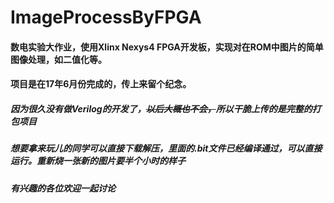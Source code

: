 # ImageProcessByFPGA

#### 数电实验大作业，使用Xlinx Nexys4 FPGA开发板，实现对在ROM中图片的简单图像处理，如二值化等。
#### 项目是在17年6月份完成的，传上来留个纪念。

##### 因为很久没有做Verilog的开发了，~~以后大概也不会，~~所以干脆上传的是完整的打包项目
##### 想要拿来玩儿的同学可以直接下载解压，里面的.bit文件已经编译通过，可以直接运行。重新烧一张新的图片要半个小时的样子
##### 有兴趣的各位欢迎一起讨论
